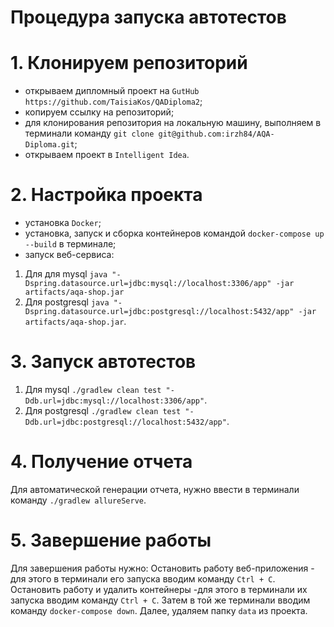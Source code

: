 # Процедура запуска автотестов
# 1. Клонируем репозиторий
- открываем дипломный проект на `GutHub` `https://github.com/TaisiaKos/QADiploma2`;
- копируем ссылку на репозиторий;
- для клонирования репозитория на локальную машину, выполняем в терминали команду `git clone git@github.com:irzh84/AQA-Diploma.git`;
- открываем проект в `Intelligent Idea`.

# 2. Настройка проекта
- установка `Docker`;
- установка, запуск и сборка контейнеров командой `docker-compose up --build` в терминале;
- запуск веб-сервиса:
1. Для для mysql `java "-Dspring.datasource.url=jdbc:mysql://localhost:3306/app" -jar artifacts/aqa-shop.jar`
1. Для postgresql
`java "-Dspring.datasource.url=jdbc:postgresql://localhost:5432/app" -jar artifacts/aqa-shop.jar`.

# 3. Запуск автотестов
1. Для mysql `./gradlew clean test "-Ddb.url=jdbc:mysql://localhost:3306/app"`.
1. Для postgresql
`./gradlew clean test "-Ddb.url=jdbc:postgresql://localhost:5432/app"`.

# 4. Получение отчета
Для автоматической генерации отчета, нужно ввести в терминали команду `./gradlew allureServe`.

# 5. Завершение работы
Для завершения работы нужно:
Остановить работу веб-приложения - для этого в терминали его запуска вводим команду `Ctrl + C`.
Остановить работу и удалить контейнеры -для этого в терминали их запуска вводим команду `Ctrl + C`. Затем в той же терминали вводим команду `docker-compose down`. Далее, удаляем папку `data` из проекта.